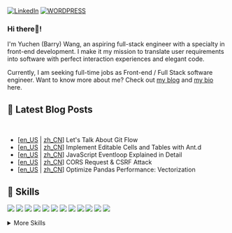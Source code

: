 [![LinkedIn](https://img.shields.io/badge/LinkedIn-0077B5?style=for-the-badge&logo=linkedin&logoColor=white)](https://www.linkedin.com/in/yuchen-barry-wang/)
[![WORDPRESS](https://img.shields.io/badge/Wordpress-21759B?style=for-the-badge&logo=wordpress&logoColor=white)](https://nmgit.net)

### Hi there👋! 
I'm Yuchen (Barry) Wang, an aspiring full-stack engineer with a specialty in front-end development. I make it my mission to translate user requirements into software with perfect interaction experiences and elegant code.

Currently, I am seeking full-time jobs as Front-end / Full Stack software engineer. Want to know more about me? Check out [my blog](https://nmgit.net/en) and [my bio](https://me.nmgit.net) here.


## 📝 Latest Blog Posts

<br>

<!-- BLOG-POST-LIST:START -->
- [[en_US](https://nmgit.net/en/2022/566/) | [zh_CN](https://nmgit.net/2022/532/)] Let's Talk About Git Flow
- [[en_US](https://nmgit.net/en/2022/567/) | [zh_CN](https://nmgit.net/2022/502/)] Implement Editable Cells and Tables with Ant.d
- [[en_US](https://nmgit.net/en/2022/568/) | [zh_CN](https://nmgit.net/2022/420/)] JavaScript Eventloop Explained in Detail
- [[en_US](https://nmgit.net/en/2021/569/) | [zh_CN](https://nmgit.net/2021/293/)] CORS Request & CSRF Attack
- [[en_US](https://nmgit.net/en/2020/562/) | [zh_CN](https://nmgit.net/2020/150/)] Optimize Pandas Performance: Vectorization


## 💼 Skills

![](https://img.shields.io/badge/TypeScript-007ACC?style=for-the-badge&logo=typescript&logoColor=white)
![](https://img.shields.io/badge/React-20232A?style=for-the-badge&logo=react&logoColor=61DAFB)
![](https://img.shields.io/badge/Redux-593D88?style=for-the-badge&logo=redux&logoColor=white)
![](https://img.shields.io/badge/Sass-CC6699?style=for-the-badge&logo=sass&logoColor=white)
![](https://img.shields.io/badge/Python-3776AB?style=for-the-badge&logo=python&logoColor=white)
![](https://img.shields.io/badge/Flask-000000?style=for-the-badge&logo=flask&logoColor=white)
![](https://img.shields.io/badge/Java-ED8B00?style=for-the-badge&logo=openjdk&logoColor=white)
![](https://img.shields.io/badge/C-00599C?style=for-the-badge&logo=c&logoColor=white)
![](https://img.shields.io/badge/Unity-100000?style=for-the-badge&logo=unity&logoColor=white)
![](https://img.shields.io/badge/MySQL-00000F?style=for-the-badge&logo=mysql&logoColor=white)
![](https://img.shields.io/badge/Linux-FCC624?style=for-the-badge&logo=linux&logoColor=black)
![](https://img.shields.io/badge/Windows-0078D6?style=for-the-badge&logo=windows&logoColor=white)



<details>
<summary>More Skills</summary>
<br>

![](https://img.shields.io/badge/HTML5-E34F26?style=for-the-badge&logo=html5&logoColor=white)
![](https://img.shields.io/badge/Tailwind_CSS-38B2AC?style=for-the-badge&logo=tailwind-css&logoColor=white)
![](https://img.shields.io/badge/Spring-6DB33F?style=for-the-badge&logo=spring&logoColor=white)
![](https://img.shields.io/badge/redis-%23DD0031.svg?&style=for-the-badge&logo=redis&logoColor=white)
![](https://img.shields.io/badge/Arduino-00979D?style=for-the-badge&logo=Arduino&logoColor=white)

<br>

![](https://img.shields.io/badge/Alibaba_Cloud-FF6A00?style=for-the-badge&logo=alibabacloud&logoColor=white)
![](https://img.shields.io/badge/Amazon_AWS-FF9900?style=for-the-badge&logo=amazonaws&logoColor=white)
![](https://img.shields.io/badge/docker-%230db7ed.svg?style=for-the-badge&logo=docker&logoColor=white)
![](https://img.shields.io/badge/confluence-%23172BF4.svg?style=for-the-badge&logo=confluence&logoColor=white)
![](https://img.shields.io/badge/Jira-0052CC?style=for-the-badge&logo=Jira&logoColor=white)
![](https://img.shields.io/badge/travis_CI-3EAAAF?style=for-the-badge&logo=travisci&logoColor=white)
![](https://img.shields.io/badge/Jenkins-D24939?style=for-the-badge&logo=Jenkins&logoColor=white)

<br>

![](https://img.shields.io/badge/Figma-F24E1E?style=for-the-badge&logo=figma&logoColor=white)
![](https://img.shields.io/badge/Adobe%20Photoshop-31A8FF?style=for-the-badge&logo=Adobe%20Photoshop&logoColor=black)
![](https://img.shields.io/badge/Adobe%20Lightroom-31A8FF?style=for-the-badge&logo=Adobe%20Lightroom&logoColor=white)
![](https://img.shields.io/badge/Adobe%20Premiere%20Pro-9999FF?style=for-the-badge&logo=Adobe%20Premiere%20Pro&logoColor=white)

</details>

<br>
